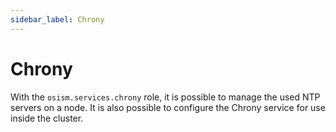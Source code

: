 ```yaml
---
sidebar_label: Chrony
---
```


# Chrony

With the `osism.services.chrony` role, it is possible to manage the used NTP servers on a node.
It is also possible to configure the Chrony service for use inside the cluster.

